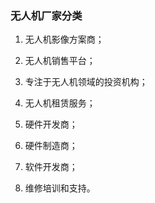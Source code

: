 ### 无人机厂家分类

1. 无人机影像方案商；

2. 无人机销售平台；

3. 专注于无人机领域的投资机构；

4. 无人机租赁服务；

5. 硬件开发商；

6. 硬件制造商；

7. 软件开发商；

8. 维修培训和支持。